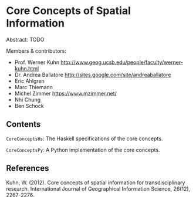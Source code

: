 Core Concepts of Spatial Information
=============================================

Abstract: TODO

Members & contributors:

* Prof. Werner Kuhn  <http://www.geog.ucsb.edu/people/faculty/werner-kuhn.html>
* Dr. Andrea Ballatore  <http://sites.google.com/site/andreaballatore>
* Eric Ahlgren
* Marc Thiemann
* Michel Zimmer <https://www.mzimmer.net/>
* Nhi Chung
* Ben Schock

Contents
----------------------

`CoreConceptsHs`: The Haskell specifications of the core concepts.

`CoreConceptsPy`: A Python implementation of the core concepts.


References
----------------------

Kuhn, W. (2012). Core concepts of spatial information for transdisciplinary research. International Journal of Geographical Information Science, 26(12), 2267-2276.
